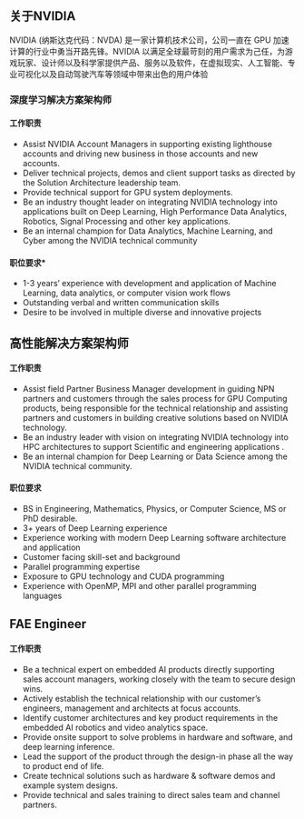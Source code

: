 ## 关于NVIDIA   
NVIDIA (纳斯达克代码：NVDA) 是一家计算机技术公司，公司一直在 GPU 加速计算的行业中勇当开路先锋。NVIDIA 以满足全球最苛刻的用户需求为己任，为游戏玩家、设计师以及科学家提供产品、服务以及软件，在虚拟现实、人工智能、专业可视化以及自动驾驶汽车等领域中带来出色的用户体验    

### 深度学习解决方案架构师
#### 工作职责
- Assist NVIDIA Account Managers in supporting existing lighthouse accounts and driving new business in those accounts and new accounts.
- Deliver technical projects, demos and client support tasks as directed by the Solution Architecture leadership team. 
- Provide technical support for GPU system deployments. 
- Be an industry thought leader on integrating NVIDIA technology into applications built on Deep Learning, High Performance Data Analytics, Robotics, Signal Processing and other key applications. 
- Be an internal champion for Data Analytics, Machine Learning, and Cyber among the NVIDIA technical community  
#### 职位要求*  
- 1-3 years’ experience with development and application of Machine Learning, data analytics, or computer vision work flows     
- Outstanding verbal and written communication skills    
- Desire to be involved in multiple diverse and innovative projects    

## 高性能解决方案架构师  
#### 工作职责 
- Assist field Partner Business Manager development in guiding NPN partners and customers through the sales process for GPU Computing products, being responsible for the technical relationship and assisting partners and customers in building creative solutions based on NVIDIA technology.  
- Be an industry leader with vision on integrating NVIDIA technology into HPC architectures to support Scientific and engineering applications  .
- Be an internal champion for Deep Learning or Data Science among the NVIDIA technical community.  
####  职位要求 
- BS in Engineering, Mathematics, Physics, or Computer Science, MS or PhD desirable.
- 3+ years of Deep Learning experience
- Experience working with modern Deep Learning software architecture and application
- Customer facing skill-set and background
- Parallel programming expertise
- Exposure to GPU technology and CUDA programming
- Experience with OpenMP, MPI and other parallel programming languages

## FAE Engineer
#### 工作职责 
- Be a technical expert on embedded AI products directly supporting sales account managers, working closely with the team to secure design wins.
- Actively establish the technical relationship with our customer’s engineers, management and architects at focus accounts.
- Identify customer architectures and key product requirements in the embedded AI robotics and video analytics space.
- Provide onsite support to solve problems in hardware and software, and deep learning inference.
- Lead the support of the product through the design-in phase all the way to product end of life.
- Create technical solutions such as hardware & software demos and example system designs.
- Provide technical and sales training to direct sales team and channel partners.  
